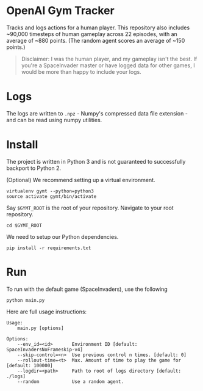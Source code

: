 # OpenAI Gym Tracker
Tracks and logs actions for a human player. This repository also includes
~90,000 timesteps of human gameplay across 22 episodes, with an average of ~880
points. (The random agent scores an average of ~150 points.)

> Disclaimer: I was the human player, and my gameplay isn't the best. If you're
a SpaceInvader master or have logged data for other games, I would be more than
happy to include your logs.

# Logs

The logs are written to `.npz` - Numpy's compressed data file extension - and
can be read using numpy utilities.

# Install

The project is written in Python 3 and is not guaranteed to successfully backport to Python 2.

(Optional) We recommend setting up a virtual environment.

```
virtualenv gymt --python=python3
source activate gymt/bin/activate
```

Say `$GYMT_ROOT` is the root of your repository. Navigate to your root repository.

```
cd $GYMT_ROOT
```

We need to setup our Python dependencies.

```
pip install -r requirements.txt
```

# Run

To run with the default game (SpaceInvaders), use the following

```
python main.py
```

Here are full usage instructions:

```
Usage:
    main.py [options]

Options:
    --env_id=<id>       Environment ID [default: SpaceInvadersNoFrameskip-v4]
    --skip-control=<n>  Use previous control n times. [default: 0]
    --rollout-time=<t>  Max. Amount of time to play the game for [default: 100000]
    --logdir=<path>     Path to root of logs directory [default: ./logs]
    --random            Use a random agent.
```
